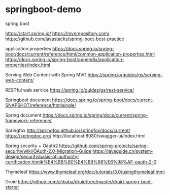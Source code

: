 # springboot-demo
spring boot

https://start.spring.io/
https://mvnrepository.com/
https://github.com/javastacks/spring-boot-best-practice

application.properties
https://docs.spring.io/spring-boot/docs/current/reference/html/common-application-properties.html
https://docs.spring.io/spring-boot/appendix/application-properties/index.html

Serving Web Content with Spring MVC
https://spring.io/guides/gs/serving-web-content/

RESTful web service 
https://spring.io/guides/gs/rest-service/

Springboot document
https://docs.spring.io/spring-boot/docs/current-SNAPSHOT/reference/htmlsingle/

Spring document
https://docs.spring.io/spring/docs/current/spring-framework-reference/

Springfox
http://springfox.github.io/springfox/docs/current/
https://springdoc.org/
http://localhost:8080/swagger-ui/index.html

Spring security + Oauth2
https://github.com/spring-projects/spring-security/wiki/OAuth-2.0-Migration-Guide
https://javaguide.cn/system-design/security/basis-of-authority-certification.html#%E4%BB%80%E4%B9%88%E6%98%AF-oauth-2-0

Thymeleaf
https://www.thymeleaf.org/doc/tutorials/3.0/usingthymeleaf.html

Druid
https://github.com/alibaba/druid/tree/master/druid-spring-boot-starter

